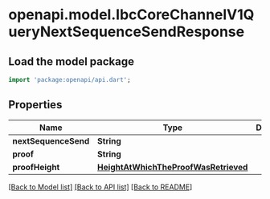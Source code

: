 # openapi.model.IbcCoreChannelV1QueryNextSequenceSendResponse

## Load the model package
```dart
import 'package:openapi/api.dart';
```

## Properties
Name | Type | Description | Notes
------------ | ------------- | ------------- | -------------
**nextSequenceSend** | **String** |  | [optional] 
**proof** | **String** |  | [optional] 
**proofHeight** | [**HeightAtWhichTheProofWasRetrieved**](HeightAtWhichTheProofWasRetrieved.md) |  | [optional] 

[[Back to Model list]](../README.md#documentation-for-models) [[Back to API list]](../README.md#documentation-for-api-endpoints) [[Back to README]](../README.md)


